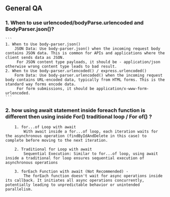 ## General QA 


### 1. When to use urlencoded/bodyParse.urlencoded and BodyParser.json()?

    ```
    1. When to Use body-parser.json()
        JSON Data: Use body-parser.json() when the incoming request body contains JSON data. This is common for APIs and applications where the client sends data as JSON.
         For JSON content type payloads, it should be - application/json otherwise wrong content type leads to bad result.
    2. When to Use body-parser.urlencoded() / express.urlencoded()
        Form Data: Use body-parser.urlencoded() when the incoming request body contains URL-encoded data, typically from HTML forms. This is the standard way forms encode data.
         For form submissions, it should be application/x-www-form-urlencoded.
    ```

### 2. how using await statement inside foreach function is different then using inside For() traditional loop / For of() ?

```
    1. for...of Loop with await
        With await inside a for...of loop, each iteration waits for the asynchronous operation (findByIdAndDelete in this case) to complete before moving to the next iteration.

    2. Traditional for Loop with await
        Sequential Execution: Similar to for...of loop, using await inside a traditional for loop ensures sequential execution of asynchronous operations

    3. forEach Function with await (Not Recommended) -  
        The forEach function doesn't wait for async operations inside its callback. It initiates all async operations concurrently, potentially leading to unpredictable behavior or unintended parallelism.

```
